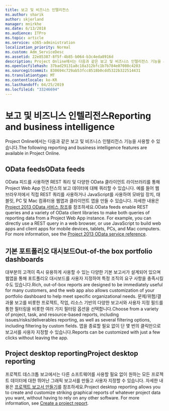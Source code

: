 ```yaml
---
title: 보고 및 비즈니스 인텔리전스
ms.author: sharik
author: skjerland
manager: mnirkhe
ms.date: 6/13/2018
ms.audience: ITPro
ms.topic: article
ms.service: o365-administration
localization_priority: Normal
ms.custom: Adm_ServiceDesc
ms.assetid: 22e85387-8f5f-4b85-b064-b3c4eda8916d
description: Project Online에서는 다음과 같은 보고 및 비즈니스 인텔리전스 기능을 사용할 수 있습니다.
ms.openlocfilehash: 37bad29131a8c18a312bfc1b7b784e07080c4203
ms.sourcegitcommit: 830694c729ab53fcc8518b0cdd5322b322514431
ms.translationtype: MT
ms.contentlocale: ko-KR
ms.lasthandoff: 04/25/2019
ms.locfileid: "33246694"
---
```

# <a name="reporting-and-business-intelligence"></a><span data-ttu-id="9b5bd-103">보고 및 비즈니스 인텔리전스</span><span class="sxs-lookup"><span data-stu-id="9b5bd-103">Reporting and business intelligence</span></span>

<span data-ttu-id="9b5bd-104">Project Online에서는 다음과 같은 보고 및 비즈니스 인텔리전스 기능을 사용할 수 있습니다.</span><span class="sxs-lookup"><span data-stu-id="9b5bd-104">The following reporting and business intelligence features are available in Project Online.</span></span>
  
## <a name="odata-feeds"></a><span data-ttu-id="9b5bd-105">OData feeds</span><span class="sxs-lookup"><span data-stu-id="9b5bd-105">OData feeds</span></span>
<span data-ttu-id="9b5bd-106"><a name="bkmk_ODataFeeds"> </a></span><span class="sxs-lookup"><span data-stu-id="9b5bd-106"></span></span>

<span data-ttu-id="9b5bd-p101">OData 피드를 사용하면 REST 쿼리 및 다양한 OData 클라이언트 라이브러리를 통해 Project Web App 인스턴스의 보고 데이터에 대해 쿼리할 수 있습니다. 예를 들어 웹 브라우저에서 직접 REST 쿼리를 사용하거나 JavaScript를 사용하여 모바일 장치, 태블릿, PC 및 Mac 컴퓨터용 웹앱과 클라이언트 앱을 만들 수 있습니다. 자세한 내용은 [Project 2013 OData 서비스 참조](http://go.microsoft.com/fwlink/?LinkID=823655&amp;clcid=0x409)를 참조하세요.</span><span class="sxs-lookup"><span data-stu-id="9b5bd-p101">OData feeds enable REST queries and a variety of OData client libraries to make both queries of reporting data from a Project Web App instance. For example, you can directly use a REST query in a web browser, or use JavaScript to build web apps and client apps for mobile devices, tablets, PCs, and Mac computers. For more information, see the [Project 2013 OData service reference](http://go.microsoft.com/fwlink/?LinkID=823655&amp;clcid=0x409).</span></span>
  
## <a name="out-of-the-box-portfolio-dashboards"></a><span data-ttu-id="9b5bd-110">기본 포트폴리오 대시보드</span><span class="sxs-lookup"><span data-stu-id="9b5bd-110">Out-of-the box portfolio dashboards</span></span>
<span data-ttu-id="9b5bd-111"><a name="bkmk_OutOfTheBoxPortfolioDashboards"> </a></span><span class="sxs-lookup"><span data-stu-id="9b5bd-111"></span></span>

<span data-ttu-id="9b5bd-112">대부분의 고객이 즉시 유용하게 사용할 수 있는 다양한 기본 보고서가 설계되어 있으며 웹앱을 통해 포트폴리오 대시보드를 사용자 지정하여 특정 조직의 요구 사항을 충족시킬 수도 있습니다.</span><span class="sxs-lookup"><span data-stu-id="9b5bd-112">Rich, out-of-box reports are designed to be immediately useful for many customers, and the web app also allows customization of your portfolio dashboard to help meet specific organizational needs.</span></span> <span data-ttu-id="9b5bd-113">문제/위험/결과물 보고를 비롯한 프로젝트, 작업, 리소스 기반의 다양한 보고서와 사용자 지정 필드를 통한 필터링을 비롯한 여러 가지 필터링 옵션을 선택합니다.</span><span class="sxs-lookup"><span data-stu-id="9b5bd-113">Choose from a variety of project, task, and resource-based reports, including issues/risks/deliverables reporting, as well as several filtering options, including filtering by custom fields.</span></span> <span data-ttu-id="9b5bd-114">앱을 종료할 필요 없이 단 몇 번의 클릭만으로 보고서를 사용자 지정할 수 있습니다.</span><span class="sxs-lookup"><span data-stu-id="9b5bd-114">Reports can be customized with just a few clicks without leaving the app.</span></span> 
  
## <a name="project-desktop-reporting"></a><span data-ttu-id="9b5bd-115">Project desktop reporting</span><span class="sxs-lookup"><span data-stu-id="9b5bd-115">Project desktop reporting</span></span>
<span data-ttu-id="9b5bd-116"><a name="bkmk_ProjectDesktopReporting"> </a></span><span class="sxs-lookup"><span data-stu-id="9b5bd-116"></span></span>

<span data-ttu-id="9b5bd-p103">프로젝트 데스크톱 보고에서는 다른 소프트웨어를 사용할 필요 없이 원하는 모든 프로젝트 데이터에 대한 뛰어난 그래픽 보고서를 만들고 사용자 지정할 수 있습니다. 자세한 내용은 [프로젝트 보고서 만들기](http://go.microsoft.com/fwlink/?LinkID=823657&amp;clcid=0x409)를 참조하세요.</span><span class="sxs-lookup"><span data-stu-id="9b5bd-p103">Project desktop reporting allows you to create and customize striking graphical reports of whatever project data you want, without having to rely on any other software. For more information, see [Create a project report](http://go.microsoft.com/fwlink/?LinkID=823657&amp;clcid=0x409).</span></span>
  

